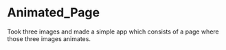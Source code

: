 # Animated_Page
Took three images and made a simple app which consists of a page where those three images animates.
